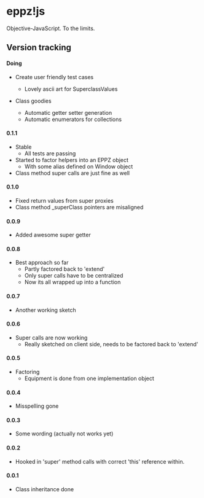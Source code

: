 eppz!js
=======

Objective-JavaScript. To the limits.


## Version tracking

#### Doing

+ Create user friendly test cases
    + Lovely ascii art for SuperclassValues

+ Class goodies
    + Automatic getter setter generation
    + Automatic enumerators for collections


#### 0.1.1

+ Stable
    + All tests are passing
+ Started to factor helpers into an EPPZ object
    + With some alias defined on Window object
+ Class method super calls are just fine as well


#### 0.1.0

+ Fixed return values from super proxies
+ Class method _superClass pointers are misaligned


#### 0.0.9

+ Added awesome super getter


#### 0.0.8

+ Best approach so far
    + Partly factored back to 'extend'
    + Only super calls have to be centralized
    + Now its all wrapped up into a function


#### 0.0.7

+ Another working sketch


#### 0.0.6

+ Super calls are now working
    + Really sketched on client side, needs to be factored back to 'extend'


#### 0.0.5

+ Factoring
    + Equipment is done from one implementation object


#### 0.0.4

+ Misspelling gone


#### 0.0.3

+ Some wording (actually not works yet)
 

#### 0.0.2

+ Hooked in 'super' method calls with correct 'this' reference within.


#### 0.0.1

+ Class inheritance done
